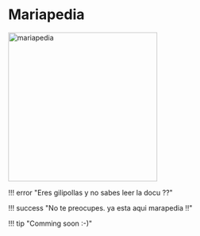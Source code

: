 # Mariapedia

<img src="images/mariapedia_blanco-bco.png" alt="mariapedia" width="300"/>

!!! error "Eres gilipollas y no sabes leer la docu ??"

!!! success "No te preocupes. ya esta aqui marapedia !!"

!!! tip "Comming soon :-)"
